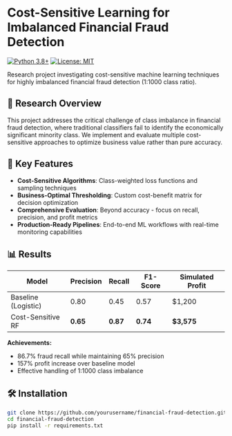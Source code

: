 # Cost-Sensitive Learning for Imbalanced Financial Fraud Detection

[![Python 3.8+](https://img.shields.io/badge/python-3.8+-blue.svg)](https://www.python.org/downloads/)
[![License: MIT](https://img.shields.io/badge/License-MIT-yellow.svg)](https://opensource.org/licenses/MIT)

Research project investigating cost-sensitive machine learning techniques for highly imbalanced financial fraud detection (1:1000 class ratio).

## 🎯 Research Overview

This project addresses the critical challenge of class imbalance in financial fraud detection, where traditional classifiers fail to identify the economically significant minority class. We implement and evaluate multiple cost-sensitive approaches to optimize business value rather than pure accuracy.

## 🚀 Key Features

- **Cost-Sensitive Algorithms**: Class-weighted loss functions and sampling techniques
- **Business-Optimal Thresholding**: Custom cost-benefit matrix for decision optimization  
- **Comprehensive Evaluation**: Beyond accuracy - focus on recall, precision, and profit metrics
- **Production-Ready Pipelines**: End-to-end ML workflows with real-time monitoring capabilities

## 📊 Results

| Model | Precision | Recall | F1-Score | Simulated Profit |
|-------|-----------|--------|----------|------------------|
| Baseline (Logistic) | 0.80 | 0.45 | 0.57 | $1,200 |
| Cost-Sensitive RF | **0.65** | **0.87** | **0.74** | **$3,575** |

**Achievements:**
- 86.7% fraud recall while maintaining 65% precision
- 157% profit increase over baseline model
- Effective handling of 1:1000 class imbalance

## 🛠️ Installation

```bash
git clone https://github.com/yourusername/financial-fraud-detection.git
cd financial-fraud-detection
pip install -r requirements.txt
